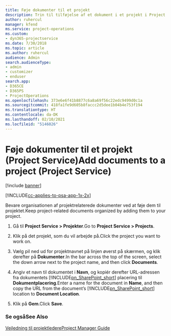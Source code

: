 ```yaml
---
title: Føje dokumenter til et projekt
description: Trin til tilføjelse af et dokument i et projekt i Project Service
author: ruhercul
manager: kfend
ms.service: project-operations
ms.custom:
- dyn365-projectservice
ms.date: 7/30/2018
ms.topic: article
ms.author: ruhercul
audience: Admin
search.audienceType:
- admin
- customizer
- enduser
search.app:
- D365CE
- D365PS
- ProjectOperations
ms.openlocfilehash: 373e6e6f41b8877c6a8a69f56c22edc9499d0c1a
ms.sourcegitcommit: 418fa1fe9d605b8faccc2d5dee1b04b4e753f194
ms.translationtype: HT
ms.contentlocale: da-DK
ms.lasthandoff: 02/10/2021
ms.locfileid: "5146026"
---
```

# <a name="add-documents-to-a-project-project-service"></a><span data-ttu-id="35ea1-103">Føje dokumenter til et projekt (Project Service)</span><span class="sxs-lookup"><span data-stu-id="35ea1-103">Add documents to a project (Project Service)</span></span>

[!include [banner](../includes/psa-now-project-operations.md)]

[!INCLUDE[cc-applies-to-psa-app-1x-2x](../includes/cc-applies-to-psa-app-1x-2x.md)]

<span data-ttu-id="35ea1-104">Bevare organisationen af projektrelaterede dokumenter ved at føje dem til projektet.</span><span class="sxs-lookup"><span data-stu-id="35ea1-104">Keep project-related documents organized by adding them to your project.</span></span>  
  
1. <span data-ttu-id="35ea1-105">Gå til **Project Service > Projekter**.</span><span class="sxs-lookup"><span data-stu-id="35ea1-105">Go to **Project Service > Projects**.</span></span>  
  
2. <span data-ttu-id="35ea1-106">Klik på det projekt, som du vil arbejde på.</span><span class="sxs-lookup"><span data-stu-id="35ea1-106">Click the project you want to work on.</span></span>  
  
3. <span data-ttu-id="35ea1-107">Vælg pil ned ud for projektnavnet på linjen øverst på skærmen, og klik derefter på **Dokumenter**.</span><span class="sxs-lookup"><span data-stu-id="35ea1-107">In the bar across the top of the screen, select the down arrow next to the project name, and then click **Documents**.</span></span>  
  
4. <span data-ttu-id="35ea1-108">Angiv et navn til dokumentet i **Navn**, og kopiér derefter URL-adressen fra dokumentets [!INCLUDE[pn_SharePoint_short](../includes/pn-sharepoint-short.md)] placering til **Dokumentplacering**.</span><span class="sxs-lookup"><span data-stu-id="35ea1-108">Enter a name for the document in **Name**,  and then copy the URL from the document’s [!INCLUDE[pn_SharePoint_short](../includes/pn-sharepoint-short.md)] location to **Document Location**.</span></span>  
  
5. <span data-ttu-id="35ea1-109">Klik på **Gem**.</span><span class="sxs-lookup"><span data-stu-id="35ea1-109">Click **Save**.</span></span>  
  
### <a name="see-also"></a><span data-ttu-id="35ea1-110">Se også</span><span class="sxs-lookup"><span data-stu-id="35ea1-110">See Also</span></span>  
 [<span data-ttu-id="35ea1-111">Vejledning til projektledere</span><span class="sxs-lookup"><span data-stu-id="35ea1-111">Project Manager Guide</span></span>](../psa/project-manager-guide.md)

